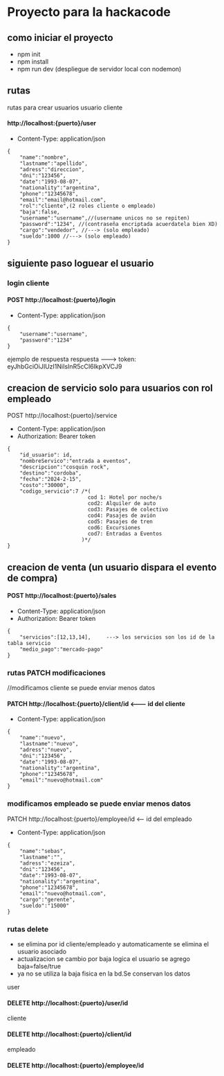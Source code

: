 # Proyecto para la hackacode

## como iniciar el proyecto
- npm init
- npm install
- npm run dev (despliegue de servidor local con nodemon)

## rutas
rutas para crear usuarios
usuario cliente  
#### http://localhost:{puerto}/user
- Content-Type: application/json
```
{   
    "name":"nombre",
    "lastname":"apellido",
    "adress":"direccion",
    "dni":"123456",
    "date":"1993-08-07",
    "nationality":"argentina",
    "phone":"12345678",
    "email":"email@hotmail.com",
    "rol":"cliente",(2 roles cliente o empleado)
    "baja":false,
    "username":"username",//(username unicos no se repiten)
    "password":"1234", //(contraseña encriptada acuerdatela bien XD)
    "cargo":"vendedor", //---> (solo empleado)
    "sueldo":1000 //---> (solo empleado)
}
```
## siguiente paso loguear el usuario
### login cliente
#### POST http://localhost:{puerto}/login
- Content-Type: application/json
```
{
    "username":"username",
    "password":"1234"
}
```
ejemplo de respuesta
respuesta ---> token: eyJhbGciOiJIUzI1NiIsInR5cCI6IkpXVCJ9

## creacion de servicio solo para usuarios con rol empleado
POST http://localhost:{puerto}/service
- Content-Type: application/json
- Authorization: Bearer token
```
{
    "id_usuario": id,
    "nombreServico":"entrada a eventos",
    "descripcion":"cosquin rock",
    "destino":"cordoba",
    "fecha":"2024-2-15",
    "costo":"30000",
    "codigo_servicio":7 /*( 
                          cod 1: Hotel por noche/s
                          cod2: Alquiler de auto 
                          cod3: Pasajes de colectivo
                          cod4: Pasajes de avión
                          cod5: Pasajes de tren
                          cod6: Excursiones
                          cod7: Entradas a Eventos
                        )*/
}
```
## creacion de venta (un usuario dispara el evento de compra)

#### POST http://localhost:{puerto}/sales
- Content-Type: application/json
- Authorization: Bearer token
```
{
    "servicios":[12,13,14],     ---> los servicios son los id de la tabla servicio
    "medio_pago":"mercado-pago"
}
```
### rutas PATCH modificaciones
//modificamos cliente se puede enviar menos datos
#### PATCH http://localhost:{puerto}/client/id <--- id del cliente
- Content-Type: application/json
```
{   
    "name":"nuevo",
    "lastname":"nuevo",
    "adress":"nuevo",
    "dni":"123456",
    "date":"1993-08-07",
    "nationality":"argentina",
    "phone":"12345678",
    "email":"nuevo@hotmail.com"
}
```
### modificamos empleado se puede enviar menos datos
PATCH  http://localhost:{puerto}/employee/id <-- id del empleado
- Content-Type: application/json
```
{   
    "name":"sebas",
    "lastname":"",
    "adress":"ezeiza",
    "dni":"123456",
    "date":"1993-08-07",
    "nationality":"argentina",
    "phone":"12345678",
    "email":"nuevo@hotmail.com",
    "cargo":"gerente",
    "sueldo":"15000"
}
```
### rutas delete
- se elimina por id cliente/empleado y automaticamente se elimina el usuario asociado
- actualizacion se cambio por baja logica el usuario se agrego baja=false/true
- ya no se utiliza la baja fisica en la bd.Se conservan los datos

user
#### DELETE http://localhost:{puerto}/user/id
cliente 
#### DELETE http://localhost:{puerto}/client/id
empleado
#### DELETE http://localhost:{puerto}/employee/id
